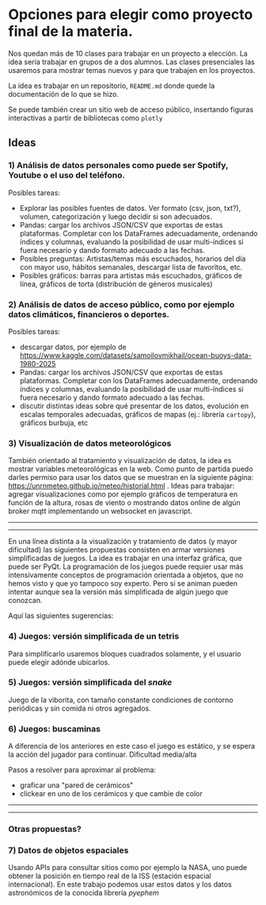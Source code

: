 # Opciones para elegir como proyecto final de la materia.

Nos quedan más de 10 clases para trabajar en un proyecto a elección. La idea sería trabajar en grupos de a dos alumnos. Las clases presenciales las usaremos para mostrar temas nuevos y para que trabajen en los proyectos.

La idea es trabajar en un repositorio, `README.md` donde quede la documentación de lo que se hizo.

Se puede también crear un sitio web de acceso público, insertando figuras interactivas a partir de bibliotecas como `plotly`

## Ideas
### 1) Análisis de datos personales como puede ser Spotify, Youtube o el uso del teléfono.

Posibles tareas:
- Explorar las posibles fuentes de datos. Ver formato (csv, json, txt?), volumen, categorización y luego decidir si son adecuados.
- Pandas: cargar los archivos JSON/CSV que exportas de estas plataformas. Completar con los DataFrames adecuadamente, ordenando índices y columnas, evaluando la posibilidad de usar multi-índices si fuera necesario y dando formato adecuado a las fechas.
- Posibles preguntas: Artistas/temas más escuchados, horarios del día con mayor uso, hábitos semanales, descargar lista de favoritos, etc.
- Posibles gráficos: barras para artistas más escuchados, gráficos de línea, gráficos de torta (distribución de géneros musicales)

### 2) Análisis de datos de acceso público, como por ejemplo datos climáticos, financieros o deportes.

Posibles tareas:

- descargar datos, por ejemplo de https://www.kaggle.com/datasets/samoilovmikhail/ocean-buoys-data-1980-2025
- Pandas: cargar los archivos JSON/CSV que exportas de estas plataformas. Completar con los DataFrames adecuadamente, ordenando índices y columnas, evaluando la posibilidad de usar multi-índices si fuera necesario y dando formato adecuado a las fechas.
- discutir distintas ideas sobre qué presentar de los datos, evolución en escalas temporales adecuadas, gráficos de mapas (ej.: librería `cartopy`), gráficos burbuja, etc

### 3) Visualización de datos meteorológicos
También orientado al tratamiento y visualización de datos, la idea es mostrar variables meteorológicas
en la web. Como punto de partida puedo darles permiso para usar los datos que se muestran en la siguiente página: https://unrnmeteo.github.io/meteo/historial.html .
Ideas para trabajar: agregar visualizaciones como por ejemplo gráficos de temperatura en función de la altura, rosas de viento o mostrando datos online de algún broker mqtt implementando un websocket en javascript.

-----------
---------
En una línea distinta a la visualización y tratamiento de datos (y mayor dificultad) las siguientes propuestas consisten en armar versiones simplificadas de juegos. La idea es trabajar en una interfaz gráfica, que puede ser PyQt. La programación de los juegos puede requier usar más intensivamente conceptos de programación orientada a objetos, que no hemos visto y que yo tampoco soy experto. Pero si se animan pueden intentar aunque sea la versión más simplificada de algún juego que conozcan. 

Aquí las siguientes sugerencias:


### 4) Juegos: versión simplificada de un tetris
Para simplificarlo usaremos bloques cuadrados solamente, y el usuario puede elegir adónde ubicarlos.

### 5) Juegos: versión simplificada del *snake*
Juego de la viborita, con tamaño constante condiciones de contorno periódicas y sin comida ni otros agregados.

### 6) Juegos: buscaminas
A diferencia de los anteriores en este caso el juego es estático, y se espera la acción del jugador para continuar. Dificultad media/alta

Pasos a resolver para aproximar al problema:
- graficar una "pared de cerámicos"
- clickear en uno de los cerámicos y que cambie de color

----------------
------------

### Otras propuestas?

### 7) Datos de objetos espaciales
Usando APIs para consultar sitios como por ejemplo la NASA, uno puede obtener la posición en tiempo real de la ISS (estación espacial internacional).
En este trabajo podemos usar estos datos y los datos astronómicos de la conocida librería *pyephem*